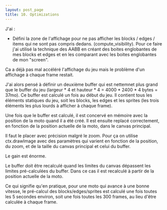 ```yaml
---
layout: post_page
title: 10. Optimizations
---
```


J'ai :

 * Défini la zone de l'affichage pour ne pas afficher les blocks / edges / items qui ne sont pas compris dedans. (compute_visibility). Pour ce faire j'ai utilisé la technique des AABB en créant des boites englobantes de mes blocks et edges et en les comparant avec les boites englobantes de mon "screen".

 Ca a déjà pas mal accéléré l'affichage du jeu mais le problème d'un affichage à chaque frame restait.

 J'ai alors pensé à définir un deuxième buffer qui est nettemnet plus grand que le buffer du jeu (largeur * 4 et hauteur * 4 = 4000 * 2400 * 4 bytes = 37mo). Ce buffer est calculé un fois au début du jeu. Il contient tous les éléments statiques du jeu, soit les blocks, les edges et les sprites (les trois éléments les plus lourds à afficher à chaque frame).

 Une fois que le buffer est calculé, il est concervé en mémoire avec la position de la moto quand il a été créé. Il est ensuite replacé correctement, en fonction de la position actuelle de la moto, dans le canvas principal.

 Il faut le placer avec précision malgré le zoom. Pour ça on utilise ctx.drawImage avec des paramètres qui varient en fonction de la position, du zoom, et de la taille du canvas principal et celui du buffer.

 Le gain est énorme.

 Le buffer doit être recalculé quand les limites du canvas dépassent les limites pré-calculées du buffer. Dans ce cas il est recalculé à partir de la position actuelle de la moto.

 Ce qui signifie qu'en pratique, pour une moto qui avance à une bonne vitesse, le pré-calcul des blocks/edges/sprites est calculé une fois toutes les 5 secondes environ, soit une fois toutes les 300 frames, au lieu d'être calculée à chaque frame.
